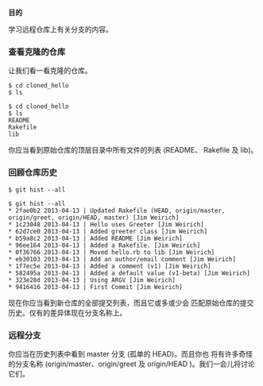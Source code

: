 
**目的**

学习远程仓库上有关分支的内容。

### 查看克隆的仓库

让我们看一看克隆的仓库。

```
$ cd cloned_hello
$ ls
```

```
$ cd cloned_hello
$ ls
README
Rakefile
lib
```

你应当看到原始仓库的顶层目录中所有文件的列表 (README、
Rakefile 及 lib)。

### 回顾仓库历史

```
$ git hist --all
```

```
$ git hist --all
* 2fae0b2 2013-04-13 | Updated Rakefile (HEAD, origin/master, origin/greet, origin/HEAD, master) [Jim Weirich]
* 1c23048 2013-04-13 | Hello uses Greeter [Jim Weirich]
* 62d7ce0 2013-04-13 | Added greeter class [Jim Weirich]
* b59a8c2 2013-04-13 | Added README [Jim Weirich]
* 96ee164 2013-04-13 | Added a Rakefile. [Jim Weirich]
* 0f36766 2013-04-13 | Moved hello.rb to lib [Jim Weirich]
* eb30103 2013-04-13 | Add an author/email comment [Jim Weirich]
* 1f7ec5e 2013-04-13 | Added a comment (v1) [Jim Weirich]
* 582495a 2013-04-13 | Added a default value (v1-beta) [Jim Weirich]
* 323e28d 2013-04-13 | Using ARGV [Jim Weirich]
* 9416416 2013-04-13 | First Commit [Jim Weirich]
```

现在你应当看到新仓库的全部提交列表，而且它或多或少会
匹配原始仓库的提交历史。仅有的差异体现在分支名称上。

### 远程分支

你应当在历史列表中看到 master 分支 (孤单的 HEAD)。而且你也
将有许多奇怪的分支名称 (origin/master、origin/greet 及 origin/HEAD
)。我们一会儿将讨论它们。
